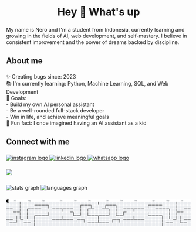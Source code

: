 <h1 align="Center">Hey 👋 What's up</h1>

###

<p align="left">My name is Nero and I'm a student from Indonesia, currently learning and growing in the fields of AI, web development, and self-mastery. I believe in consistent improvement and the power of dreams backed by discipline.</p>

###

<h2 align="left">About me</h2>

###

<p align="left">✨ Creating bugs since: 2023  <br>📚 I'm currently learning: Python, Machine Learning, SQL, and Web Development  <br>🎯 Goals:  <br>- Build my own AI personal assistant  <br>- Be a well-rounded full-stack developer  <br>- Win in life, and achieve meaningful goals  <br>🎲 Fun fact: I once imagined having an AI assistant as a kid</p>

###

<h2 align="left">Connect with me</h2>

###

<div align="left">
  <a href="https://www.instagram.com/atthalaricnero_?igsh=MWZ4OTJ2cmU4NXN4NQ==" target="_blank">
    <img src="https://raw.githubusercontent.com/maurodesouza/profile-readme-generator/master/src/assets/icons/social/instagram/default.svg" width="52" height="40" alt="instagram logo"  />
  </a>
  <a href="https://www.linkedin.com/in/atthalaric-nero-2aa991288?utm_source=share&utm_campaign=share_via&utm_content=profile&utm_medium=android_app" target="_blank">
    <img src="https://raw.githubusercontent.com/maurodesouza/profile-readme-generator/master/src/assets/icons/social/linkedin/default.svg" width="52" height="40" alt="linkedin logo"  />
  </a>
  <a href="https://wa.me/62895630484414" target="_blank">
    <img src="https://raw.githubusercontent.com/maurodesouza/profile-readme-generator/master/src/assets/icons/social/whatsapp/default.svg" width="52" height="40" alt="whatsapp logo"  />
  </a>
</div>

###

<div align="left">
  <img src="https://visitor-badge.laobi.icu/badge?page_id=AtthalaricNero.AtthalaricNero&left_color=black&right_color=midnightblue&left_text=Visitors"  />
</div>

###

<div align="left">
  <img src="https://github-readme-stats.vercel.app/api?username=AtthalaricNero&hide_title=false&hide_rank=false&show_icons=true&include_all_commits=true&count_private=true&disable_animations=false&theme=midnight-purple&locale=en&hide_border=false&order=1" height="150" alt="stats graph"  />
  <img src="https://github-readme-stats.vercel.app/api/top-langs?username=AtthalaricNero&locale=en&hide_title=false&layout=compact&card_width=320&langs_count=5&theme=midnight-purple&hide_border=false&order=2" height="150" alt="languages graph"  />
</div>

###

<picture>
  <source media="(prefers-color-scheme: dark)" srcset="https://raw.githubusercontent.com/AtthalaricNero/AtthalaricNero/output/pacman-contribution-graph-dark.svg">
  <source media="(prefers-color-scheme: light)" srcset="https://raw.githubusercontent.com/AtthalaricNero/AtthalaricNero/output/pacman-contribution-graph.svg">
  <img alt="pacman contribution graph" src="https://raw.githubusercontent.com/AtthalaricNero/AtthalaricNero/output/pacman-contribution-graph.svg">
</picture>

###
